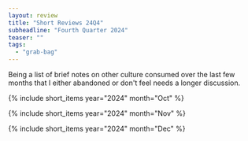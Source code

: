 ```yaml
---
layout: review
title: "Short Reviews 24Q4"
subheadline: "Fourth Quarter 2024"
teaser: ""
tags:
  - "grab-bag"
---
```


Being a list of brief notes on other culture consumed over the last few months that I either abandoned or don't feel needs a longer discussion.

{% include short_items year="2024" month="Oct" %}

{% include short_items year="2024" month="Nov" %}

{% include short_items year="2024" month="Dec" %}